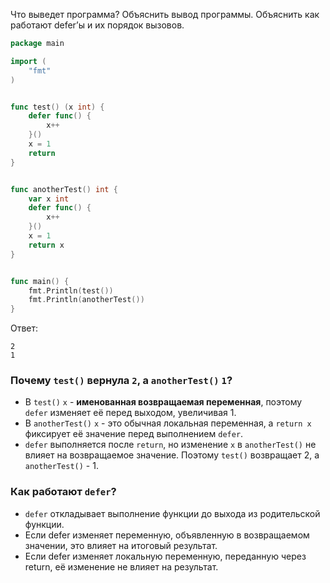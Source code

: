 Что выведет программа? Объяснить вывод программы. Объяснить как работают defer’ы и их порядок вызовов.

```go
package main

import (
	"fmt"
)


func test() (x int) {
	defer func() {
		x++
	}()
	x = 1
	return
}


func anotherTest() int {
	var x int
	defer func() {
		x++
	}()
	x = 1
	return x
}


func main() {
	fmt.Println(test())
	fmt.Println(anotherTest())
}
```

Ответ:
```
2
1
```
### Почему `test()` вернула `2`, а `anotherTest()` `1`?
- В `test()` `x` - **именованная возвращаемая переменная**, поэтому `defer` изменяет её перед выходом, увеличивая 1.
- В `anotherTest()` `x` - это обычная локальная переменная, а `return x` фиксирует её значение перед выполнением `defer`.
- `defer` выполняется после `return`, но изменение `x` в `anotherTest()` не влияет на возвращаемое значение.
Поэтому `test()` возвращает 2, а `anotherTest()` - 1.


### Как работают `defer`?
- `defer` откладывает выполнение функции до выхода из родительской функции.
- Если defer изменяет переменную, объявленную в возвращаемом значении, это влияет на итоговый результат.
- Если defer изменяет локальную переменную, переданную через return, её изменение не влияет на результат.

